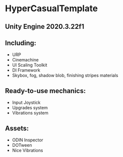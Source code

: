 # HyperCasualTemplate 
## Unity Engine 2020.3.22f1

## **Including:**
- URP
- Cinemachine
- UI Scaling Toolkit
- DI Framework
- Skybox, fog, shadow blob, finishing stripes materials

## Ready-to-use mechanics:
- Input Joystick
- Upgrades system
- Vibrations system

## Assets:
- ODIN Inspector
- DOTween
- Nice Vibrations
